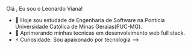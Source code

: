Olá , Eu sou o Leonardo Viana!

- 🔭 Hoje sou estudade de Engenharia de Software na Pontícia Universidade Católica de Minas Geraias(PUC-MG).
- 🌱 Aprimorando minhas tecnicas em desenvolvimento web full stack.
- ⚡ Curiosidade: Sou apaixonado por tecnologia
-->
